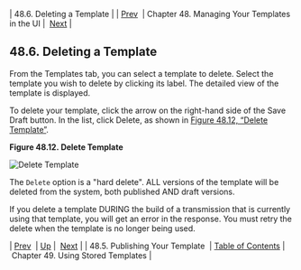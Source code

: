 | 48.6. Deleting a Template |
| [Prev](web-ui.templates.publish)  | Chapter 48. Managing Your Templates in the UI |  [Next](using_template) |

## 48.6. Deleting a Template

From the Templates tab, you can select a template to delete. Select the template you wish to delete by clicking its label. The detailed view of the template is displayed.

To delete your template, click the arrow on the right-hand side of the Save Draft button. In the list, click Delete, as shown in [Figure 48.12, “Delete Template”](web-ui.templates.delete#figure_delete_template "Figure 48.12. Delete Template").

<a name="figure_delete_template"></a>

**Figure 48.12. Delete Template**

![Delete Template](images/delete_template.png)

The `Delete` option is a "hard delete". ALL versions of the template will be deleted from the system, both published AND draft versions.

If you delete a template DURING the build of a transmission that is currently using that template, you will get an error in the response. You must retry the delete when the template is no longer being used.

| [Prev](web-ui.templates.publish)  | [Up](web-ui.templates) |  [Next](using_template) |
| 48.5. Publishing Your Template  | [Table of Contents](index) |  Chapter 49. Using Stored Templates |

